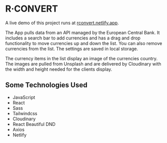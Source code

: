 # R·CONVERT

A live demo of this project runs at [rconvert.netlify.app](https://rconvert.netlify.app).

The App pulls data from an API managed by the European Central Bank.
It includes a search bar to add currencies and has a drag and drop functionality to move currencies up and down the list. You can also remove currencies from the list. The settings are saved in local storage.

The currency items in the list display an image of the currencies country. The images are pulled from Unsplash and are delivered by Cloudinary with the width and height needed for the clients display.

## Some Technologies Used

- JavaScript
- React
- Sass
- Tailwindcss
- Cloudinary
- React Beautiful DND
- Axios
- Netlify
